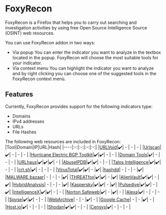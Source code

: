 # FoxyRecon
FoxyRecon is a Firefox that helps you to carry out searching and investigation activities by using free Open Source Intelligence Source (OSINT) web resources.

You can use FoxyRecon addon in two ways:
- Via popup
  You can enter the indicator you want to analyze in the textbox located in the popup. FoxyRecon will choose the most suitable tools for your indicator.
- Via context menu
  You can highlight the indicator you want to analyze and by right clicking you can choose one of the suggested tools in the FoxyRecon context menù.
  
  
## Features
Currently, FoxyRecon provides support for the following indicators type:
- Domains
- IPv4 addresses
- URLs
- File Hashes

The following web resources are included in FoxyRecon:
|Tool|Domain|IP|URL|Hash|
|----|:-:|:-:|:-:|:-:|
|[URLVoid](https://urlvoid.com/)|:heavy_check_mark:| - | - | - |
|[Urlscan](https://urlscan.io/)|:heavy_check_mark:| - | - | - |
|[Hurricane Electric BGP Toolkit](https://bgp.he.net/)|:heavy_check_mark:|:heavy_check_mark:| - | - |
|[Domain Tools](https://whois.domaintools.com/)|:heavy_check_mark:| - | - | - |
|[URLhaus](https://urlhaus.abuse.ch/)|:heavy_check_mark:|:heavy_check_mark:|:heavy_check_mark:| - |
|[AbuseIPDB](https://www.abuseipdb.com/)|:heavy_check_mark:|:heavy_check_mark:| - | - |
|[Talos Intelligence](https://talosintelligence.com/)|:heavy_check_mark:|:heavy_check_mark:| - | - |
|[crt.sh](https://crt.sh/)|:heavy_check_mark:| - | - | - |
|[VirusTotal](https://virustotal.com/)|:heavy_check_mark:|:heavy_check_mark:| - |:heavy_check_mark:|
|[hashdd](https://www.hashdd.com/)| - | - | - |:heavy_check_mark:|
|[MALWARE bazaar](https://bazaar.abuse.ch/)| - | - | - |:heavy_check_mark:|
|[THREATfox](https://threatfox.abuse.ch/)|:heavy_check_mark:|:heavy_check_mark:| - |:heavy_check_mark:|
|[AlienVault](https://otx.alienvault.com/)|:heavy_check_mark:|:heavy_check_mark:| - |:heavy_check_mark:|
|[HybridAnalysis](https://www.hybrid-analysis.com/)| - | - | - |:heavy_check_mark:|
|[Kaspersky](https://opentip.kaspersky.com/)|:heavy_check_mark:|:heavy_check_mark:| - |:heavy_check_mark:|
|[Pulsedive](https://pulsedive.com/)|:heavy_check_mark:|:heavy_check_mark:| - |:heavy_check_mark:|
|[IntelligenceX](https://intelx.io/)|:heavy_check_mark:|:heavy_check_mark:| - | - |
|[Norton Safeweb](https://safeweb.norton.com/)|:heavy_check_mark:| - |:heavy_check_mark:| - |
|[Alexa](https://www.alexa.com/)|:heavy_check_mark:| - | - | - |
|[Spyse](https://spyse.com/)|:heavy_check_mark:|:heavy_check_mark:| - | - |
|[WebArchive](https://web.archive.org)| - | - |:heavy_check_mark:| - |
|[Google Cache](https://webcache.googleusercontent.com)| - | - |:heavy_check_mark:| - |
|[Host.io](https://host.io/)|:heavy_check_mark:| - | - | - |
|[Shodan](https://www.shodan.io/)|:heavy_check_mark:|:heavy_check_mark:| - | - |
|[Censys](https://censys.io/)|:heavy_check_mark:| - | - | - |
